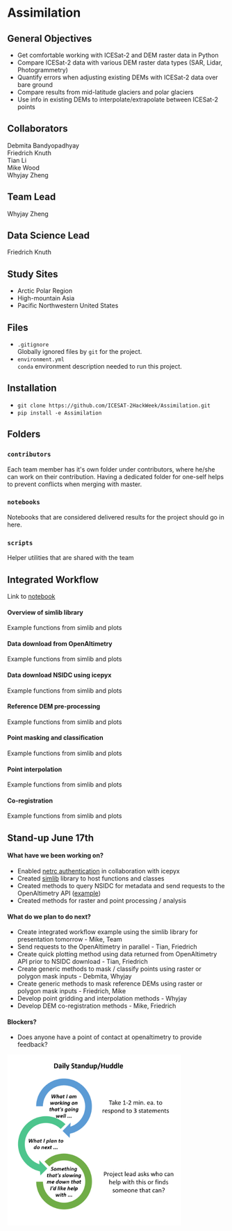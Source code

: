# Assimilation

## General Objectives
* Get comfortable working with ICESat-2 and DEM raster data in Python  
* Compare ICESat-2 data with various DEM raster data types (SAR, Lidar, Photogrammetry)
* Quantify errors when adjusting existing DEMs with ICESat-2 data over bare ground  
* Compare results from mid-latitude glaciers and polar glaciers  
* Use info in existing DEMs to interpolate/extrapolate between ICESat-2 points  

## Collaborators
Debmita Bandyopadhyay  
Friedrich Knuth  
Tian Li  
Mike Wood  
Whyjay Zheng  

## Team Lead
Whyjay Zheng

## Data Science Lead
Friedrich Knuth

## Study Sites
* Arctic Polar Region
* High-mountain Asia
* Pacific Northwestern United States

## Files
* `.gitignore`
<br> Globally ignored files by `git` for the project.
* `environment.yml`
<br> `conda` environment description needed to run this project.

## Installation
* `git clone https://github.com/ICESAT-2HackWeek/Assimilation.git`   
* `pip install -e Assimilation`

## Folders

### `contributors`
Each team member has it's own folder under contributors, where he/she can
work on their contribution. Having a dedicated folder for one-self helps to 
prevent conflicts when merging with master.

### `notebooks`
Notebooks that are considered delivered results for the project should go in
here.

### `scripts`
Helper utilities that are shared with the team

## Integrated Workflow

Link to [notebook](https://github.com/ICESAT-2HackWeek/Assimilation/blob/master/notebooks/Assimilation_presentation.ipynb)

#### Overview of simlib library
Example functions from simlib and plots
#### Data download from OpenAltimetry
Example functions from simlib and plots
#### Data download NSIDC using icepyx
Example functions from simlib and plots
#### Reference DEM pre-processing
Example functions from simlib and plots
#### Point masking and classification
Example functions from simlib and plots
#### Point interpolation
Example functions from simlib and plots
#### Co-registration
Example functions from simlib and plots

## Stand-up June 17th

#### What have we been working on?
* Enabled [netrc authentication](https://github.com/icesat2py/icepyx/pull/71) in collaboration with icepyx
* Created [simlib](https://github.com/ICESAT-2HackWeek/Assimilation/tree/master/simlib) library to host functions and classes
* Created methods to query NSIDC for metadata and send requests to the OpenAltimetry API ([example](https://github.com/ICESAT-2HackWeek/Assimilation/blob/master/contributors/icetianli/READ_ATL06.ipynb))
* Created methods for raster and point processing / analysis


#### What do we plan to do next?
* Create integrated workflow example using the simlib library for presentation tomorrow - Mike, Team
* Send requests to the OpenAltimetry in parallel - Tian, Friedrich
* Create quick plotting method using data returned from OpenAltimetry API prior to NSIDC download - Tian, Friedrich
* Create generic methods to mask / classify points using raster or polygon mask inputs - Debmita, Whyjay
* Create generic methods to mask reference DEMs using raster or polygon mask inputs - Friedrich, Mike
* Develop point gridding and interpolation methods - Whyjay
* Develop DEM co-registration methods - Mike, Friedrich

#### Blockers?
* Does anyone have a point of contact at openaltimetry to provide feedback?

<img src="./figures/standup.png" width="400">

